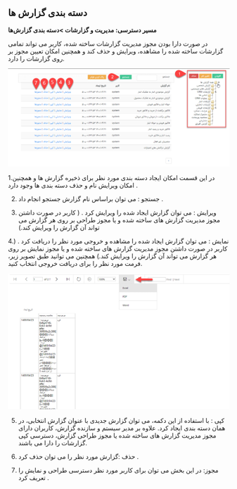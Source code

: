 ## دسته بندی گزارش ها


**مسیر دسترسی: مدیریت و گزارشات >دسته بندی گزارش‌ها**


 در صورت دارا بودن مجوز مدیریت گزارشات ساخته شده، کاربر می تواند تمامی گزارشات ساخته شده را مشاهده، ویرایش و حذف کند و همچنین امکان تعیین مجوز بر روی گزارشات را دارد.
 
 
  ![](khoroji22.png)



 
 1.در این قسمت امکان ایجاد دسته بندی مورد نظر برای ذخیره گزارش ها و همچنین امکان ویرایش نام و حذف دسته بندی ها وجود دارد .

2. جستجو : می توان براساس نام گزارش جستجو انجام داد .

3. ویرایش : می توان گزارش ایجاد شده را ویرایش کرد  . ( کاربر در صورت داشتن مجوز مدیریت گزارش های ساخته شده و یا مجوز  طراحی بر روی هر گزارش می تواند آن گزارش را ویرایش کند.)

4.نمایش : می توان گزارش ایجاد شده را مشاهده و خروجی مورد نظر را دریافت کرد . ( کاربر در صورت داشتن مجوز مدیریت گزارش های ساخته شده و یا مجوز  نمایش بر روی هر
 گزارش می تواند آن گزارش را ویرایش کند.)
همچنین می توانید طبق تصویر زیر، فرمت مورد نظر را برای دریافت خروجی انتخاب کنید.


 ![](khoroji1.png)

5. کپی : با استفاده از این دکمه،  می توان گزارش جدیدی با عنوان گزارش انتخابی، در همان دسته بندی ایجاد کرد. علاوه بر مدیر سیستم و سازنده گزارش، کاربران دارای مجوز مدیریت گزارش های ساخته شده یا مجوز طراحی گزارش، دسترسی کپی گزارشات را دارا می باشند.

6. حذف :گزارش مورد نظر را می توان حذف کرد .

7. مجوز: در این بخش می توان برای کاربر مورد نظر دسترسی طراحی و  نمایش را تعریف کرد .






